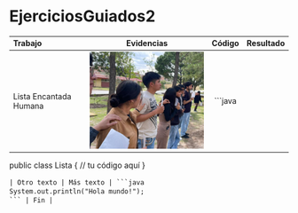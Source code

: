 # EjerciciosGuiados2
| Trabajo | Evidencias | Código | Resultado |
|:-----------|:-----------:|:-----------:|-----------:|
| Lista Encantada Humana | <img src="https://github.com/Fernando44PF/EjerciciosGuiados2/blob/main/Captura%20de%20pantalla%202025-10-20%20222804.png?raw=true" alt="Captura del programa" width="300"> | ```java
public class Lista {
    // tu código aquí
}
``` | Éxito ✅ |
| Otro texto | Más texto | ```java
System.out.println("Hola mundo!");
``` | Fin |
